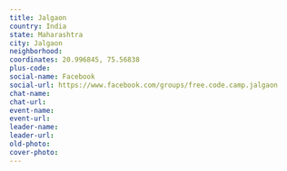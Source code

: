 ```yaml
---
title: Jalgaon
country: India
state: Maharashtra
city: Jalgaon
neighborhood: 
coordinates: 20.996845, 75.56838
plus-code:
social-name: Facebook
social-url: https://www.facebook.com/groups/free.code.camp.jalgaon
chat-name:
chat-url:
event-name:
event-url:
leader-name:
leader-url:
old-photo: 
cover-photo:
---
```

